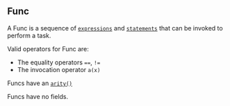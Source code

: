 ## Func

A Func is a sequence of [`expressions`](#TODO) and [`statements`](#TODO) that can
be invoked to perform a task.

Valid operators for Func are:

* The equality operators `==`, `!=`
* The invocation operator `a(x)`

Funcs have an [`arity()`](builtins.html#arity)

Funcs have no fields.

